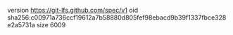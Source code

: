 version https://git-lfs.github.com/spec/v1
oid sha256:c00971a736ccf19612a7b58880d805fef98ebacd9b39f1337fbce328e2a5731a
size 6009
